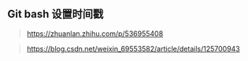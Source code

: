 #

## Git bash 设置时间戳

> https://zhuanlan.zhihu.com/p/536955408

> https://blog.csdn.net/weixin_69553582/article/details/125700943
